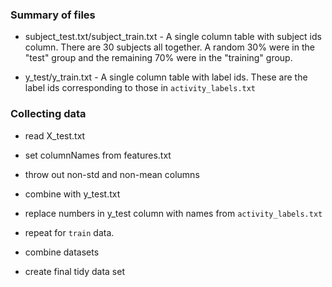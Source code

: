 ### Summary of files

- subject\_test.txt/subject\_train.txt - A single column table with subject ids
  column. There are 30 subjects all together. A random 30% were in the
  "test" group and the remaining 70% were in the "training" group.

- y_test/y_train.txt - A single column table with label ids. These are the
  label ids corresponding to those in `activity_labels.txt`

### Collecting data

- read X_test.txt

- set columnNames from features.txt

- throw out non-std and non-mean columns

- combine with y_test.txt

- replace numbers in y_test column with names from `activity_labels.txt`

- repeat for `train` data.

- combine datasets

- create final tidy data set
